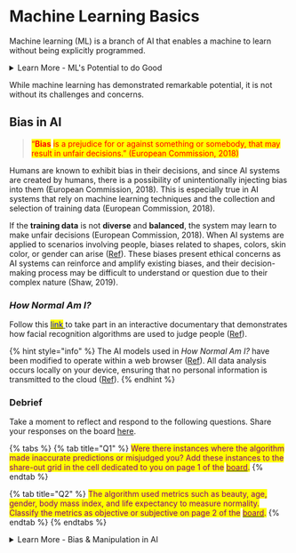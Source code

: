# Machine Learning Basics

Machine learning (ML) is a branch of AI that enables a machine to learn without being explicitly programmed.&#x20;

<details>

<summary>Learn More - ML's Potential to do Good </summary>

Machine learning offers a wide range of benefits across various domains, such as: &#x20;

* **Data-driven insights**: Machine learning enables the analysis of complex data to extract valuable insights and patterns that may be difficult for humans to identify, leading to informed decision-making and improved outcomes.&#x20;
* **Automation and efficiency**: Machine learning automates repetitive tasks, reducing manual effort and increasing productivity. It streamlines processes, leading to improved efficiency and cost savings.&#x20;
* **Enhanced accuracy and precision**: Machine learning algorithms excel at tasks such as image and speech recognition, natural language processing, and predictive analytics, leading to higher accuracy and precision in various applications.&#x20;
* **Personalized experiences**: Machine learning enables personalized recommendations and experiences by understanding individual preferences, improving user satisfaction, and driving customer loyalty.&#x20;
* **Real-time fraud detection**: Machine learning algorithms can detect fraudulent activities by analyzing patterns and anomalies in transaction data, providing real-time fraud prevention and safeguarding financial systems.&#x20;
* **Advanced healthcare diagnostics**: Machine learning aids in early disease detection and diagnosis by analyzing medical records, imaging data, and genetic information, enabling timely intervention and improved patient outcomes.&#x20;
* **Autonomous systems**: Machine learning plays a crucial role in autonomous vehicles, enabling object recognition, behavior prediction, and real-time decision-making for enhanced safety and efficiency.&#x20;
* **Predictive maintenance**: Machine learning can analyze sensor data to predict equipment failures and maintenance needs, helping businesses proactively address issues and minimize downtime.&#x20;
* **Improved customer service**: Machine learning-powered chatbots and virtual assistants can understand natural language queries, provide instant and personalized assistance, and enhance customer service experiences.&#x20;
* **Scientific advancements**: Machine learning contributes to scientific research by enabling data analysis, pattern recognition, and simulations, accelerating discoveries and breakthroughs in various fields.&#x20;



</details>

While machine learning has demonstrated remarkable potential, it is not without its challenges and concerns.&#x20;

## Bias in AI

> <mark style="color:red;">“</mark><mark style="color:red;">**Bias**</mark> <mark style="color:red;"></mark><mark style="color:red;">is a prejudice for or against something or somebody, that may result in unfair decisions.” (European Commission, 2018)</mark>

Humans are known to exhibit bias in their decisions, and since AI systems are created by humans, there is a possibility of unintentionally injecting bias into them (European Commission, 2018). This is especially true in AI systems that rely on machine learning techniques and the collection and selection of training data (European Commission, 2018).&#x20;

If the **training data** is not **diverse** and **balanced**, the system may learn to make unfair decisions (European Commission, 2018). When AI systems are applied to scenarios involving people, biases related to shapes, colors, skin color, or gender can arise ([Ref](https://www.digitaltechnologieshub.edu.au/teach-and-assess/classroom-resources/lesson-ideas/data-bias-in-ai/)). These biases present ethical concerns as AI systems can reinforce and amplify existing biases, and their decision-making process may be difficult to understand or question due to their complex nature (Shaw, 2019).&#x20;

### _How Normal Am I?_

Follow this [<mark style="color:blue;">link</mark> ](https://www.hownormalami.eu/)to take part in an interactive documentary that demonstrates how facial recognition algorithms are used to judge people ([Ref](https://www.project-sherpa.eu/how-normal-am-i-nominated-for-best-eu-website-of-the-year/)). &#x20;

{% hint style="info" %}
The AI models used in _How Normal Am I?_ have been modified to operate within a web browser ([Ref](https://starts.eu/article/detail/how-normal-am-i/)). All data analysis occurs locally on your device, ensuring that no personal information is transmitted to the cloud ([Ref](https://starts.eu/article/detail/how-normal-am-i/)).
{% endhint %}

### Debrief

Take a moment to reflect and respond to the following questions. Share your responses on the board [here](https://jamboard.google.com/d/1hl8j9C71M-c26si500VDR7DIiD7zUTTF6JQb1cz\_iRQ/viewer?f=0).&#x20;

{% tabs %}
{% tab title="Q1" %}
<mark style="color:purple;">Were there instances where the algorithm made inaccurate predictions or misjudged you? Add these instances to the share-out grid in the cell dedicated to you on page 1 of the</mark> [<mark style="color:purple;">board</mark>](https://jamboard.google.com/d/1hl8j9C71M-c26si500VDR7DIiD7zUTTF6JQb1cz\_iRQ/edit?usp=sharing)<mark style="color:purple;">.</mark>
{% endtab %}

{% tab title="Q2" %}
<mark style="color:purple;">The algorithm used metrics such as beauty, age, gender, body mass index, and life expectancy to measure normality. Classify the metrics as objective or subjective on page 2 of the</mark> [<mark style="color:purple;">board</mark>](https://jamboard.google.com/d/1hl8j9C71M-c26si500VDR7DIiD7zUTTF6JQb1cz\_iRQ/edit?usp=sharing)<mark style="color:purple;">.</mark>
{% endtab %}
{% endtabs %}

<details>

<summary>Learn More - Bias &#x26; Manipulation in AI</summary>

_How Normal Am I?_ was made by Tijmen Schep - an artist, technology critic, and privacy advocate - with the aim of provoking people to question the reliability of facial recognition systems and AI more broadly ([Ref](https://starts.eu/article/detail/how-normal-am-i/)). &#x20;

_“If you have a low score, it might just be because the judgment of these algorithms is so dependent on how they were trained” -_ Tijmen Schep ([Ref](https://www.techjuice.pk/this-eu-funded-ai-judges-your-face-and-tells-you-how-normal-you-are/)) &#x20;

### **Bias** &#x20;

The algorithms in the documentary classify and rate individuals based on the labelling of their training samples. Due to the manual labeling of training samples by individuals, the algorithms rely on subjective standards, making them susceptible to bias. &#x20;

For example, the training for the beauty algorithm was done exclusively by Chinese students who assigned beauty scores based on the traits they personally deem are most attractive ([Ref](https://starts.eu/article/detail/how-normal-am-i/)). This subjective labelling process makes the beauty algorithm biased toward Chinese beauty standards ([Ref](https://starts.eu/article/detail/how-normal-am-i/)). &#x20;

Besides this obvious potential for bias, beauty cannot be based on objective norms as perceptions of it vary globally. Nevertheless, algorithms are being used to classify and compare people. Dating websites, for example, assign people beauty scores based on the photos they upload, and then match them with people who have the same beauty score ([Ref](https://www.tijmenschep.com/how-normal-am-i/)).  &#x20;

The unjust implications of algorithms are not limited to the enforcement of subjective beauty standards. If the training data used to develop image or facial recognition models is biased or lacks diversity, it can lead to inaccurate and unfair results, disproportionately impacting certain demographic groups. This can result in discriminatory practices in areas such as law enforcement, surveillance, and hiring processes, reinforcing existing social biases and inequities. &#x20;

### **Manipulation** &#x20;

[Facial recognition algorithms](http://gendershades.org/) are not only susceptible to bias but also to manipulation. For example, the age algorithm in _How Normal Am I?_ will falsely perceive an individual to be young if they shake their head ([Ref](https://starts.eu/article/detail/how-normal-am-i/)). Moreover, manipulating certain factors such as lighting can influence the beauty score, while raising eyebrows can result in a lower BMI score ([Ref](https://starts.eu/article/detail/how-normal-am-i/)).&#x20;

The potential for inaccurate predications has broader implications. Facial recognition algorithms have been known to exhibit high rates of false positives and false negatives, leading to wrongful identification and potential harm to innocent individuals.   &#x20;

</details>

